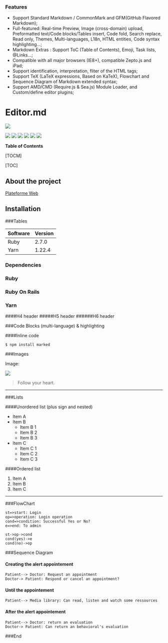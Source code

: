 ### Features

- Support Standard Markdown / CommonMark and GFM(GitHub Flavored Markdown);
- Full-featured: Real-time Preview, Image (cross-domain) upload, Preformatted text/Code blocks/Tables insert, Code fold, Search replace, Read only, Themes, Multi-languages, L18n, HTML entities, Code syntax highlighting...;
- Markdown Extras : Support ToC (Table of Contents), Emoji, Task lists, @Links...;
- Compatible with all major browsers (IE8+), compatible Zepto.js and iPad;
- Support identification, interpretation, fliter of the HTML tags;
- Support TeX (LaTeX expressions, Based on KaTeX), Flowchart and Sequence Diagram of Markdown extended syntax;
- Support AMD/CMD (Require.js & Sea.js) Module Loader, and Custom/define editor plugins;

# Editor.md

![](https://pandao.github.io/editor.md/images/logos/editormd-logo-180x180.png)

![](https://img.shields.io/github/stars/pandao/editor.md.svg) ![](https://img.shields.io/github/forks/pandao/editor.md.svg) ![](https://img.shields.io/github/tag/pandao/editor.md.svg) ![](https://img.shields.io/github/release/pandao/editor.md.svg) ![](https://img.shields.io/github/issues/pandao/editor.md.svg) ![](https://img.shields.io/bower/v/editor.md.svg)


**Table of Contents**

[TOCM]

[TOC]

## About the project


[Plateforme Web](https://sos-confinement.fr/)

## Installation
###Tables
                    
Software  | Version
------------- | -------------
Ruby  | 2.7.0
Yarn  | 1.22.4

### Dependencies
### Ruby
### Ruby On Rails
### Yarn
####H4 header
#####H5 header
######H6 header


###Code Blocks (multi-language) & highlighting

####Inline code

`$ npm install marked`


###Images

Image:

![](https://pandao.github.io/editor.md/examples/images/4.jpg)

> Follow your heart.

                
----

###Lists

####Unordered list (plus sign and nested)
                
+ Item A
+ Item B
    + Item B 1
    + Item B 2
    + Item B 3
+ Item C
    * Item C 1
    * Item C 2
    * Item C 3

####Ordered list
                
1. Item A
2. Item B
3. Item C
                
----
                    

                
###FlowChart

```flow
st=>start: Login
op=>operation: Login operation
cond=>condition: Successful Yes or No?
e=>end: To admin

st->op->cond
cond(yes)->e
cond(no)->op
```

###Sequence Diagram
                    
#### Creating the alert appointement
```seq
Patient--> Doctor: Request an appointment 
Doctor-> Patient: Respond or cancel an appointment? 
```
#### Until the appointement
```seq
Patient--> Media library: Can read, listen and watch some ressources 
```
#### After the alert appointement
```seq
Patient--> Doctor: return an evaluation 
Doctor-> Patient: Can return an behavioral's evaluation  
```

###End